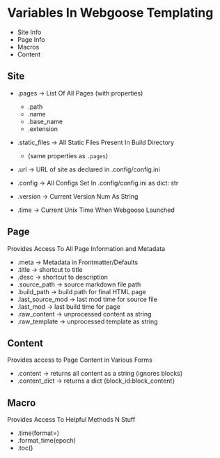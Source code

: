 # Variables In Webgoose Templating


- Site Info
- Page Info
- Macros
- Content


## Site
- .pages				-> List Of All Pages (with properties)
	+ .path
	+ .name
	+ .base_name
	+ .extension

- .static_files		-> All Static Files Present In Build Directory
	+ (same properties as ``.pages``)

- .url				-> URL of site as declared in .config/config.ini
- .config			-> All Configs Set In .config/config.ini as dict: str
- .version			-> Current Version Num As String 
- .time				-> Current Unix Time When Webgoose Launched


## Page
Provides Access To All Page Information and Metadata

- .meta 				-> Metadata in Frontmatter/Defaults
- .title				-> shortcut to title
- .desc 				-> shortcut to description
- .source_path		-> source markdown file path
- .build_path		-> build path for final HTML page
- .last_source_mod 	-> last mod time for source file
- .last_mod			-> last build time for page
- .raw_content		-> unprocessed content as string
- .raw_template		-> unprocessed template as string
 

## Content
Provides access to Page Content in Various Forms

- .content			-> returns all content as a string (ignores blocks)
- .content_dict		-> returns a dict {block_id:block_content}


## Macro
Provides Access To Helpful Methods N Stuff

- .time(format=<GNU-DATE-FORMAT>)
- .format_time(epoch)
- .toc()